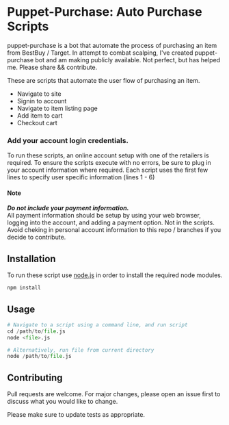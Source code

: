 # Puppet-Purchase: Auto Purchase Scripts  

puppet-purchase is a bot that automate the process of purchasing an item from BestBuy / Target. In attempt to combat scalping, I've created puppet-purchase bot and am making  publicly available. Not perfect, but has helped me. Please share && contribute.     
     
These are scripts that automate the user flow of purchasing an item.     
- Navigate to site  
- Signin to account  
- Navigate to item listing page  
- Add item to cart  
- Checkout cart   


### Add your account login credentials.

To run these scripts, an online account setup with one of the retailers is required. To ensure  the scripts execute with no errors, be sure to plug in your account information where required. Each script uses the first few lines to specify user specific information (lines 1 - 6)  

#### Note  
 
***Do not include your payment information.***  
All payment information should be setup by using your web browser, logging into the account, and adding a payment option. Not in the scripts.  
Avoid cheking in personal account information to this repo / branches if you decide to contribute. 

## Installation

To run these script use [node.js](https://nodejs.org/en/) in order to install the required node modules. 

```bash
npm install
```

## Usage


```python
# Navigate to a script using a command line, and run script
cd /path/to/file.js
node <file>.js

# Alternatively, run file from current directory
node /path/to/file.js
```

## Contributing
Pull requests are welcome. For major changes, please open an issue first to discuss what you would like to change.

Please make sure to update tests as appropriate.


